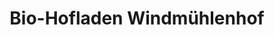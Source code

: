 ---
title: "Bio-Hofladen Windmühlenhof"
url: /tecklenburg/bio-hofladen-windmuehlenhof/
shop: Hofladen
---